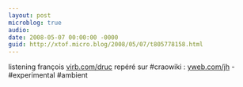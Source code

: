 ```yaml
---
layout: post
microblog: true
audio: 
date: 2008-05-07 00:00:00 -0000
guid: http://xtof.micro.blog/2008/05/07/t805778158.html
---
```

listening françois [virb.com/druc](http://virb.com/druc) repéré sur #craowiki : [yweb.com/jh](http://yweb.com/jh) - #experimental #ambient
